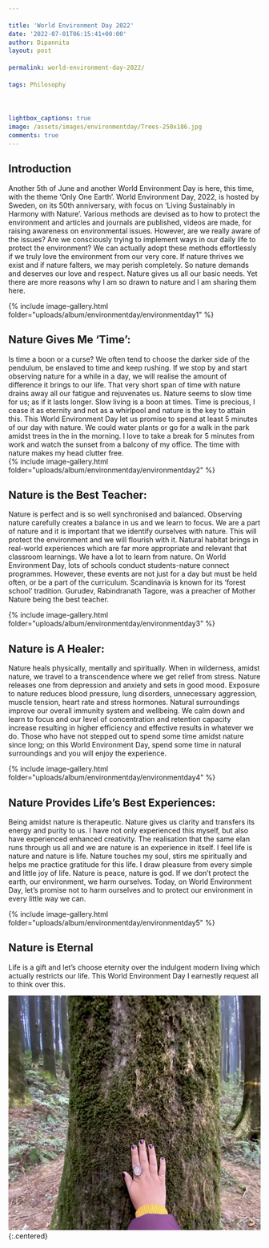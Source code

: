 ```yaml
---

title: 'World Environment Day 2022'
date: '2022-07-01T06:15:41+00:00'
author: Dipannita
layout: post

permalink: world-environment-day-2022/

tags: Philosophy



lightbox_captions: true
image: /assets/images/environmentday/Trees-250x186.jpg    
comments: true     
---
```


															
## Introduction

Another 5th of June and another World Environment Day is here, this time, with the theme ‘Only One Earth’. World Environment Day, 2022, is hosted by Sweden, on its 50th anniversary, with focus on ‘Living Sustainably in Harmony with Nature’. Various methods are devised as to how to protect the environment and articles and journals are published, videos are made, for raising awareness on environmental issues. However, are we really aware of the issues? Are we consciously trying to implement ways in our daily life to protect the environment? We can actually adopt these methods effortlessly if we truly love the environment from our very core. If nature thrives we exist and if nature falters, we may perish completely. So nature demands and deserves our love and respect. Nature gives us all our basic needs. Yet there are more reasons why I am so drawn to nature and I am sharing them here.	

{% include image-gallery.html folder="uploads/album/environmentday/environmentday1" %}

##	Nature Gives Me ‘Time’: 
		
Is time a boon or a curse? We often tend to choose the darker side of the pendulum, be enslaved to time and keep rushing. If we stop by and start observing nature for a while in a day, we will realise the amount of difference it brings to our life. That very short span of time with nature drains away all our fatigue and rejuvenates us. Nature seems to slow time for us; as if it lasts longer. Slow living is a boon at times. Time is precious, I cease it as eternity and not as a whirlpool and nature is the key to attain this. This World Environment Day let us promise to spend at least 5 minutes of our day with nature. We could water plants or go for a walk in the park amidst trees in the in the morning. I love to take a break for 5 minutes from work and watch the sunset from a balcony of my office. The time with nature makes my head clutter free. 		
{% include image-gallery.html folder="uploads/album/environmentday/environmentday2" %}   

##	Nature is the Best Teacher: 
		
Nature is perfect and is so well synchronised and balanced. Observing nature carefully creates a balance in us and we learn to focus. We are a part of nature and it is important that we identify ourselves with nature. This will protect the environment and we will flourish with it. Natural habitat brings in real-world experiences which are far more appropriate and relevant that classroom learnings. We have a lot to learn from nature. On World Environment Day, lots of schools conduct students-nature connect programmes. However, these events are not just for a day but must be held often, or be a part of the curriculum. Scandinavia is known for its ‘forest school’ tradition. Gurudev, Rabindranath Tagore, was a preacher of Mother Nature being the best teacher.		
			
{% include image-gallery.html folder="uploads/album/environmentday/environmentday3" %} 

##	Nature is A Healer: 
		
Nature heals physically, mentally and spiritually. When in wilderness, amidst nature, we travel to a transcendence where we get relief from stress. Nature releases one from depression and anxiety and sets in good mood. Exposure to nature reduces blood pressure, lung disorders, unnecessary aggression, muscle tension, heart rate and stress hormones. Natural surroundings improve our overall immunity system and wellbeing. We calm down and learn to focus and our level of concentration and retention capacity increase resulting in higher efficiency and effective results in whatever we do. Those who have not stepped out to spend some time amidst nature since long; on this World Environment Day, spend some time in natural surroundings and you will enjoy the experience.
			
{% include image-gallery.html folder="uploads/album/environmentday/environmentday4" %} 
			
##	Nature Provides Life’s Best Experiences: 
		
Being amidst nature is therapeutic. Nature gives us clarity and transfers its energy and purity to us. I have not only experienced this myself, but also have experienced enhanced creativity. The realisation that the same elan runs through us all and we are nature is an experience in itself. I feel life is nature and nature is life. Nature touches my soul, stirs me spiritually and helps me practice gratitude for this life. I draw pleasure from every simple and little joy of life. Nature is peace, nature is god. If we don’t protect the earth, our environment, we harm ourselves. Today, on World Environment Day, let’s promise not to harm ourselves and to protect our environment in every little way we can. 		
			
{% include image-gallery.html folder="uploads/album/environmentday/environmentday5" %} 
			
			
## Nature is Eternal		
		
Life is a gift and let’s choose eternity over the indulgent modern living which actually restricts our life. This World Environment Day I earnestly request all to think over this.
				
![placeholder](/assets/images/IMG_6096.jpg){:.centered}